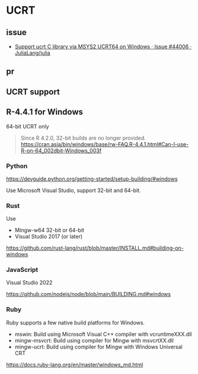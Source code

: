 # UCRT

## issue

- [Support ucrt C library via MSYS2 UCRT64 on Windows · Issue #44006 · JuliaLang/julia](https://github.com/JuliaLang/julia/issues/44006)


## pr


## UCRT support

## R-4.4.1 for Windows

64-bit UCRT only

> Since R 4.2.0, 32-bit builds are no longer provided.
> https://cran.asia/bin/windows/base/rw-FAQ.R-4.4.1.html#Can-I-use-R-on-64_002dbit-Windows_003f

### Python

https://devguide.python.org/getting-started/setup-building/#windows

Use Microsoft Visual Studio, support 32-bit and 64-bit.

### Rust

Use
- Mingw-w64 32-bit or 64-bit
- Visual Studio 2017 (or later)

https://github.com/rust-lang/rust/blob/master/INSTALL.md#building-on-windows

### JavaScript

Visual Studio 2022

https://github.com/nodejs/node/blob/main/BUILDING.md#windows

### Ruby

Ruby supports a few native build platforms for Windows.

- mswin: Build using Microsoft Visual C++ compiler with vcruntimeXXX.dll
- mingw-msvcrt: Build using compiler for Mingw with msvcrtXX.dll
- mingw-ucrt: Build using compiler for Mingw with Windows Universal CRT

https://docs.ruby-lang.org/en/master/windows_md.html
